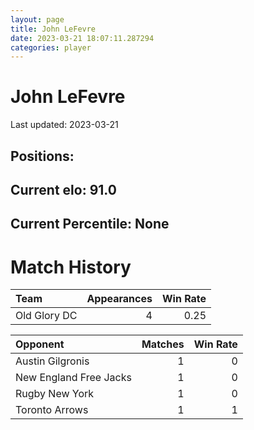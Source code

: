 ```yaml
---  
layout: page  
title: John LeFevre  
date: 2023-03-21 18:07:11.287294  
categories: player  
---
```

# John LeFevre


Last updated: 2023-03-21
## Positions: 

## Current elo: 91.0

## Current Percentile: None

# Match History


| Team         |   Appearances |   Win Rate |
|:-------------|--------------:|-----------:|
| Old Glory DC |             4 |       0.25 |

| Opponent               |   Matches |   Win Rate |
|:-----------------------|----------:|-----------:|
| Austin Gilgronis       |         1 |          0 |
| New England Free Jacks |         1 |          0 |
| Rugby New York         |         1 |          0 |
| Toronto Arrows         |         1 |          1 |